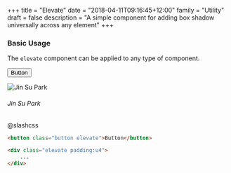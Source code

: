 +++
title = "Elevate"
date = "2018-04-11T09:16:45+12:00"
family = "Utility"
draft = false
description = "A simple component for adding box shadow universally across any element"
+++

### Basic Usage

The `elevate` component can be applied to any type of component.

<button class="button fill:white elevate button-grow:2 border-radius:round color:grey-d1 margin-bottom:u2">Button</button>

<div class="padding:u4 fill:white border-radius elevate">
	<div class="flag flag-gutter:u4">
		<div class="flag/item">
			<img src="/assets/images/jin.jpg" class="media elevate border border-width:3px border-color:white media-size:md border-radius:round" alt="Jin Su Park">
		</div>
		<div class="flag/item font-height:1">
			<h6 class="margin:u0">Jin Su Park</h6>
			<p>@slashcss</p>
		</div>
	</div>
</div>

```html
<button class="button elevate">Button</button>

<div class="elevate padding:u4">
	...
</div>
```
